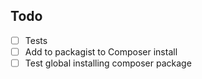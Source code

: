 ## Todo
- [ ] Tests
- [ ] Add to packagist to Composer install
- [ ] Test global installing composer package
